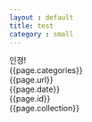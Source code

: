 ```yaml
---
layout : default
title: test
category : small
---
```


인졍!
<br>
{{page.categories}}
<br>
{{page.url}}
<br>
{{page.date}}
<br>
{{page.id}}
<br>
{{page.collection}}